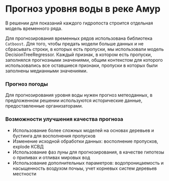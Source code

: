 # Прогноз уровня воды в реке Амур

В решении для показаний каждого гидропоста строится отдельная модель временного ряда.

Для прогнозирования временных рядов использована библиотека `Catboost`. Для того, чтобы предать модели больше данных и не сбрасывать строки, в которых есть пропуски, мы использовали модель
DecisionTreeRegressor. Каждый признак, в котором есть пропуски, заполнялся прогнозными значениями, общим контекстом для которого использовались все оставшиеся признаки, пропуски в которых
были заполнены медианными значениями.


### Прогноз погоды

Для прогнозирования уровня воды нужен прогноз метеоданных, в предложенном решении используются исторические данные, предоставленные организаторами.

### Возможности улучшения качества прогноза

* Использование более сложных моделей на основах деревьев и бустинга для восполнения пропусков
* Изменение исходной обработки данных: восполнение пропусков, explode КСВД
* Использование фаз луны для прогнозирования, в качестве гипотезы о приливах и отливах мировых вод
* Использование дополнительных параметров: водопроницаемость и насыщенность воздухом почыы, учет корневых систем деревьев местности
